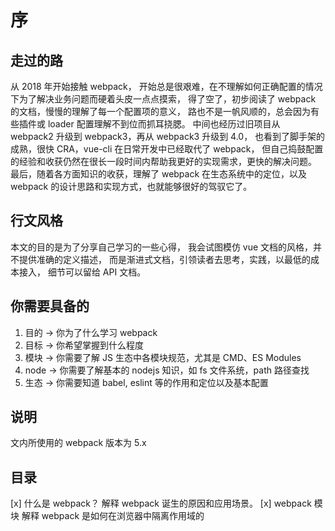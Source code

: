 # 序

## 走过的路

从 2018 年开始接触 webpack，
开始总是很艰难，在不理解如何正确配置的情况下为了解决业务问题而硬着头皮一点点摸索，
得了空了，初步阅读了 webpack 的文档，慢慢的理解了每一个配置项的意义，
路也不是一帆风顺的，总会因为有些插件或 loader 配置理解不到位而抓耳挠腮。
中间也经历过旧项目从 webpack2 升级到 webpack3，再从 webpack3 升级到 4.0，
也看到了脚手架的成熟，很快 CRA，vue-cli 在日常开发中已经取代了 webpack，
但自己捣鼓配置的经验和收获仍然在很长一段时间内帮助我更好的实现需求，更快的解决问题。
最后，随着各方面知识的收获，理解了 webpack 在生态系统中的定位，以及 webpack 的设计思路和实现方式，也就能够很好的驾驭它了。

## 行文风格

本文的目的是为了分享自己学习的一些心得，
我会试图模仿 vue 文档的风格，并不提供准确的定义描述，
而是渐进式文档，引领读者去思考，实践，以最低的成本接入，
细节可以留给 API 文档。

## 你需要具备的

1. 目的 -> 你为了什么学习 webpack
2. 目标 -> 你希望掌握到什么程度
3. 模块 -> 你需要了解 JS 生态中各模块规范，尤其是 CMD、ES Modules
4. node -> 你需要了解基本的 nodejs 知识，如 fs 文件系统，path 路径查找
5. 生态 -> 你需要知道 babel, eslint 等的作用和定位以及基本配置

## 说明

文内所使用的 webpack 版本为 5.x

## 目录

[x] 什么是 webpack？ 解释 webpack 诞生的原因和应用场景。
[x] webpack 模块 解释 webpack 是如何在浏览器中隔离作用域的
